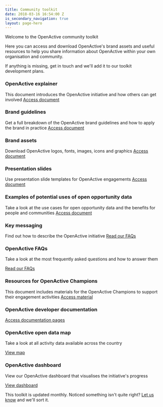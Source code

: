 ```yaml
---
title: Community toolkit
date: 2018-03-16 16:54:00 Z
is_secondary_navigation: true
layout: page-hero
---
```



Welcome to the OpenActive community toolkit

Here you can access and download OpenActive's brand assets and useful resources to help you share information about OpenActive within your own organisation and community.

If anything is missing,  get in touch and we'll add it to our toolkit development plans.

### OpenActive explainer

This document introduces the OpenActive initiative and how others can get involved
[Access document](https://docs.google.com/document/d/1RmEJajN6lVB0LE8fRK18feEtYv0zpIyhO5jY_uZEJiw/edit?usp=sharing)

### Brand guidelines

Get a full breakdown of the OpenActive brand guidelines and how to apply the brand in practice
[Access document](https://drive.google.com/open?id=1_COAOuPL9rU8VLsi6b3sZN_h14awfuRC)

### Brand assets

Download OpenActive logos, fonts, images, icons and graphics
[Access document](https://drive.google.com/open?id=1Woby9QTNWh6Db6cZ0iWkskkfAVrKmn4Z)

### Presentation slides

Use presentation slide templates for OpenActive engagements
[Access document](https://docs.google.com/presentation/d/1gOD69w1cWFZQHDhc34eeEhUtyDhYsdKrB785mbab8E0/edit?usp=sharing)

### Examples of potential uses of open opportunity data

Take a look at the use cases for open opportunity data and the benefits for people and communities
[Access document](https://drive.google.com/open?id=1BMb14UdshrX5EU4JQFj5nF2X9s8O-KPFRSz5a6sWBag)

### Key messaging

Find out how to describe the OpenActive initiative
[Read our FAQs](http://openactive.io/faqs.html)

### OpenActive FAQs

Take a look at the most frequently asked questions and how to answer them

[Read our FAQs](http://openactive.io/faqs.html)

### Resources for OpenActive Champions

This document includes materials for the OpenActive Champions to support their engagement activities
[Access material](https://drive.google.com/drive/folders/16ogmDey_6Dib6zvRot1J1hdTMjJ0XvZ9)

### OpenActive developer documentation

[Access documentation pages](https://beta.openactive.io/developer/)

### OpenActive open data map

Take a look at all activity data available across the country

[View map](https://philiphorgan.carto.com/builder/6ac0f185-8322-4b95-ae66-b55768390fa9/embed)

### OpenActive dashboard

View our OpenActive dashboard that visualises the initiative's progress

[View dashboard](https://share.geckoboard.com/dashboards/DTZRCARKEXHZGUVC)

This toolkit is updated monthly. Noticed something isn't quite right? [Let us know](Maito:hello@openactive.io) and we'll sort it.

### 

</article>